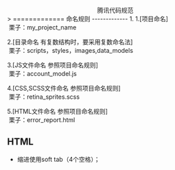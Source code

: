 <center>腾讯代码规范</center>>
=============
命名规则
-------------
1.
1.[项目命名]<br>
&nbsp;栗子：my_project_name

2.[目录命名 有复数结构时，要采用复数命名法]<br>
&nbsp;栗子：scripts，styles，images,data_models

3.[JS文件命名 参照项目命名规则]<br>
&nbsp;栗子：account_model.js

4.[CSS,SCSS文件命名 参照项目命名规则]<br>
&nbsp;栗子：retina_sprites.scss

5.[HTML文件命名 参照项目命名规则]<br>
&nbsp;栗子：error_report.html

HTML
-------------
<ul>
    <li>缩进使用soft tab（4个空格）；</li>
</ul>